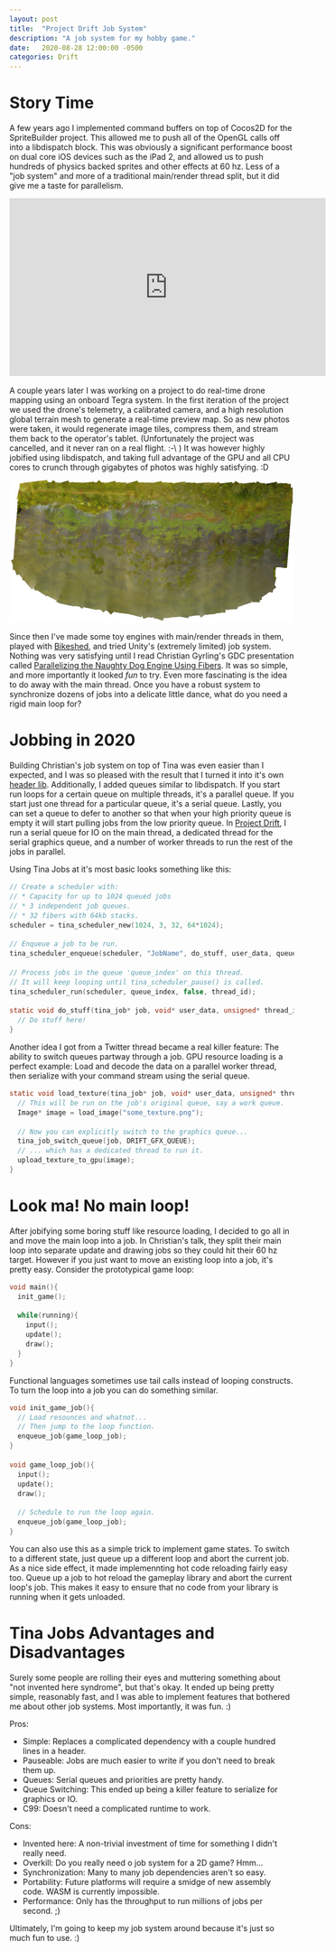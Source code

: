 ```yaml
---
layout: post
title:  "Project Drift Job System"
description: "A job system for my hobby game."
date:   2020-08-28 12:00:00 -0500
categories: Drift
---
```


# Story Time

A few years ago I implemented command buffers on top of Cocos2D for the SpriteBuilder project. This allowed me to push all of the OpenGL calls off into a libdispatch block. This was obviously a significant performance boost on dual core iOS devices such as the iPad 2, and allowed us to push hundreds of physics backed sprites and other effects at 60 hz. Less of a "job system" and more of a traditional main/render thread split, but it did give me a taste for parallelism.

<iframe width="560" height="315" src="https://www.youtube.com/embed/eJsnCOkG8qs" frameborder="0" allow="accelerometer; autoplay; encrypted-media; gyroscope; picture-in-picture" allowfullscreen></iframe>

A couple years later I was working on a project to do real-time drone mapping using an onboard Tegra system. In the first iteration of the project we used the drone's telemetry, a calibrated camera, and a high resolution global terrain mesh to generate a real-time preview map. So as new photos were taken, it would regenerate image tiles, compress them, and stream them back to the operator's tablet. (Unfortunately the project was cancelled, and it never ran on a real flight. :-\ ) It was however highly jobified using libdispatch, and taking full advantage of the GPU and all CPU cores to crunch through gigabytes of photos was highly satisfying. :D

![RealTimeMapping](/images/RealTimeMapping.jpg)

Since then I've made some toy engines with main/render threads in them, played with [Bikeshed](https://github.com/DanEngelbrecht/bikeshed), and tried Unity's (extremely limited) job system. Nothing was very satisfying until I read Christian Gyrling's GDC presentation called [Parallelizing the Naughty Dog Engine Using Fibers](https://www.gdcvault.com/play/1022186/Parallelizing-the-Naughty-Dog-Engine). It was so simple, and more importantly it looked _fun_ to try. Even more fascinating is the idea to do away with the main thread. Once you have a robust system to synchronize dozens of jobs into a delicate little dance, what do you need a rigid main loop for?

# Jobbing in 2020

Building Christian's job system on top of Tina was even easier than I expected, and I was so pleased with the result that I turned it into it's own [header lib](https://github.com/slembcke/Tina/blob/master/tina_jobs.h). Additionally, I added queues similar to libdispatch. If you start run loops for a certain queue on multiple threads, it's a parallel queue. If you start just one thread for a particular queue, it's a serial queue. Lastly, you can set a queue to defer to another so that when your high priority queue is empty it will start pulling jobs from the low priority queue. In [Project Drift](/ProjectDrift), I run a serial queue for IO on the main thread, a dedicated thread for the serial graphics queue, and a number of worker threads to run the rest of the jobs in parallel.

Using Tina Jobs at it's most basic looks something like this:
```c
// Create a scheduler with:
// * Capacity for up to 1024 queued jobs
// * 3 independent job queues.
// * 32 fibers with 64kb stacks.
scheduler = tina_scheduler_new(1024, 3, 32, 64*1024);

// Enqueue a job to be run.
tina_scheduler_enqueue(scheduler, "JobName", do_stuff, user_data, queue_index, group);

// Process jobs in the queue 'queue_index' on this thread.
// It will keep looping until tina_scheduler_pause() is called.
tina_scheduler_run(scheduler, queue_index, false, thread_id);

static void do_stuff(tina_job* job, void* user_data, unsigned* thread_id){
  // Do stuff here!
}
```

Another idea I got from a Twitter thread became a real killer feature: The ability to switch queues partway through a job. GPU resource loading is a perfect example: Load and decode the data on a parallel worker thread, then serialize with your command stream using the serial queue.

```c
static void load_texture(tina_job* job, void* user_data, unsigned* thread_id){
  // This will be run on the job's original queue, say a work queue.
  Image* image = load_image("some_texture.png");
  
  // Now you can explicitly switch to the graphics queue...
  tina_job_switch_queue(job, DRIFT_GFX_QUEUE);
  // ... which has a dedicated thread to run it.
  upload_texture_to_gpu(image);
}
```

# Look ma! No main loop!

After jobifying some boring stuff like resource loading, I decided to go all in and move the main loop into a job. In Christian's talk, they split their main loop into separate update and drawing jobs so they could hit their 60 hz target. However if you just want to move an existing loop into a job, it's pretty easy. Consider the prototypical game loop:

```c
void main(){
  init_game();
  
  while(running){
    input();
    update();
    draw();
  }
}
```

Functional languages sometimes use tail calls instead of looping constructs. To turn the loop into a job you can do something similar.

```c
void init_game_job(){
  // Load resounces and whatnot...
  // Then jump to the loop function.
  enqueue_job(game_loop_job);
}

void game_loop_job(){
  input();
  update();
  draw();
  
  // Schedule to run the loop again.
  enqueue_job(game_loop_job);
}
```

You can also use this as a simple trick to implement game states. To switch to a different state, just queue up a different loop and abort the current job. As a nice side effect, it made implemennting hot code reloading fairly easy too. Queue up a job to hot reload the gameplay library and abort the current loop's job. This makes it easy to ensure that no code from your library is running when it gets unloaded. 

# Tina Jobs Advantages and Disadvantages

Surely some people are rolling their eyes and muttering something about "not invented here syndrome", but that's okay. It ended up being pretty simple, reasonably fast, and I was able to implement features that bothered me about other job systems. Most importantly, it was fun. :)

Pros:
* Simple: Replaces a complicated dependency with a couple hundred lines in a header.
* Pauseable: Jobs are much easier to write if you don't need to break them up.
* Queues: Serial queues and priorities are pretty handy.
* Queue Switching: This ended up being a killer feature to serialize for graphics or IO.
* C99: Doesn't need a complicated runtime to work.

Cons:
* Invented here: A non-trivial investment of time for something I didn't really need.
* Overkill: Do you really need o job system for a 2D game? Hmm...
* Synchronization: Many to many job dependencies aren't so easy.
* Portability: Future platforms will require a smidge of new assembly code. WASM is currently impossible.
* Performance: Only has the throughput to run millions of jobs per second. ;)

Ultimately, I'm going to keep my job system around because it's just so much fun to use. :)
